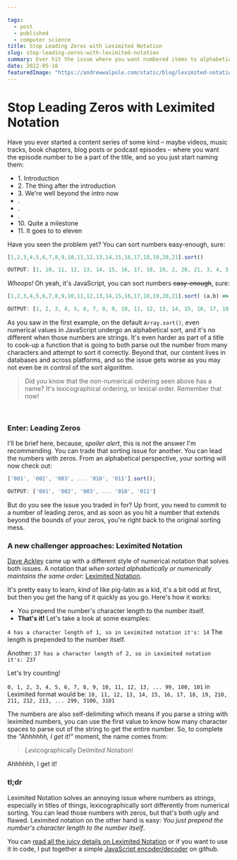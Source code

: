 ```yaml
---

tags: 
  - post
  - published
  - computer science
title: Stop Leading Zeros with Leximited Notation
slug: stop-leading-zeros-with-leximited-notation
summary: Ever hit the issue where you want numbered items to alphabetically order themselves numerically, so you lead them with zeros, which works until you have more digits than zeros. Leximited notation solves this issue, and then some!
date: 2022-05-10
featuredImage: "https://andrewwalpole.com/static/blog/leximited-notation.png"
---
```



# Stop Leading Zeros with Leximited Notation

Have you ever started a content series of some kind – maybe videos, music tracks, book chapters, blog posts or podcast episodes – where you want the episode number to be a part of the title, and so you just start naming them:

- &#8203;1. Introduction
- &#8203;2. The thing after the introduction
- &#8203;3. We're well beyond the intro now
- .
- .
- .
- &#8203;10. Quite a milestone
- &#8203;11. It goes to to eleven

Have you seen the problem yet? You can sort numbers easy-enough, sure:

```js
[1,2,3,4,5,6,7,8,9,10,11,12,13,14,15,16,17,18,19,20,21].sort()

OUTPUT: [1, 10, 11, 12, 13, 14, 15, 16, 17, 18, 19, 2, 20, 21, 3, 4, 5, 6, 7, 8, 9]
```

*Whoops!* Oh yeah, it's JavaScript, you can sort numbers ~~easy-enough~~, sure:
```js
[1,2,3,4,5,6,7,8,9,10,11,12,13,14,15,16,17,18,19,20,21].sort( (a,b) => a - b )

OUTPUT: [1, 2, 3, 4, 5, 6, 7, 8, 9, 10, 11, 12, 13, 14, 15, 16, 17, 18, 19, 20, 21]
```

As you saw in the first example, on the default `Array.sort()`, even numerical values in JavaScript undergo an alphabetical sort, and it's no different when those numbers are strings. It's even harder as part of a title to cook-up a function that is going to both parse out the number from many characters and attempt to sort it correctly. Beyond that, our content lives in databases and across platforms, and so the issue gets worse as you may not even be in control of the sort algorithm.

> Did you know that the non-numerical ordering seen above has a name? It's lexicographical ordering, or lexical order. Remember that now!

<br>

### Enter: Leading Zeros

I'll be brief here, because, *spoiler alert*, this is not the answer I'm recommending. You can trade that sorting issue for another. You can lead the numbers with zeros. From an alphabetical perspective, your sorting will now check out:

```js
['001', '002', '003', ... '010', '011'].sort();

OUTPUT: ['001', '002', '003', ... '010', '011']
```

But do you see the issue you traded in for? Up front, you need to commit to a number of leading zeros, and as soon as you hit a number that extends beyond the bounds of your zeros, you're right back to the original sorting mess.


### A new challenger approaches: Leximited Notation

[Dave Ackley](https://twitter.com/livcomp) came up with a different style of numerical notation that solves both issues. A notation that *when sorted alphabetically or numerically maintains the same order*: [Leximited Notation](https://github.com/elenasa/ULAM/wiki/Appendix-D%3A-Leximited-Format).

It's pretty easy to learn, kind of like pig-latin as a kid, it's a bit odd at first, but then you get the hang of it quickly as you go. Here's how it works:

- You prepend the number's character length to the number itself.
- **That's it!** Let's take a look at some examples:

`4 has a character length of 1, so in Leximited notation it's: 14` The length is prepended to the number itself.

Another: `37 has a character length of 2, so in Leximited notation it's: 237`

Let's try counting!

`0, 1, 2, 3, 4, 5, 6, 7, 8, 9, 10, 11, 12, 13, ... 99, 100, 101` in Leximited format would be: `10, 11, 12, 13, 14, 15, 16, 17, 18, 19, 210, 211, 212, 213, ... 299, 3100, 3101`

The numbers are also self-delimiting which means if you parse a string with leximited numbers, you can use the first value to know how many character spaces to parse out of the string to get the entire number. So, to complete the *"Ahhhhhh, I get it!"* moment, the name comes from:

> *Lex*icographically Del*imited* Notation!

Ahhhhhh, I get it!

### tl;dr

Leximited Notation solves an annoying issue where numbers as strings, especially in titles of things, lexicographically sort differently from numerical sorting. You can lead those numbers with zeros, but that's both ugly and flawed. Leximited notation on the other hand is easy: *You just prepend the number's character length to the number itself*.

You can [read all the juicy details on Leximited Notation](https://github.com/elenasa/ULAM/wiki/Appendix-D%3A-Leximited-Format) or if you want to use it in code, I put together a simple [JavaScript encoder/decoder](https://github.com/walpolea/leximitedjs) on github.
